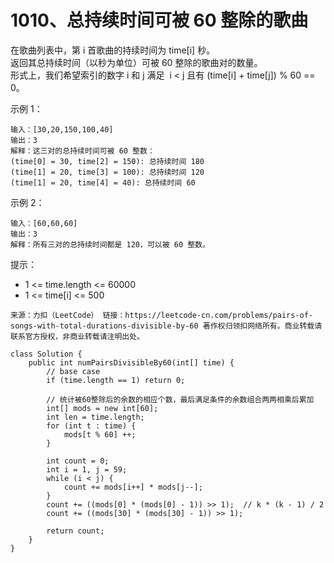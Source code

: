 1010、总持续时间可被 60 整除的歌曲
===

在歌曲列表中，第 i 首歌曲的持续时间为 time[i] 秒。<br>
返回其总持续时间（以秒为单位）可被 60 整除的歌曲对的数量。<br>
形式上，我们希望索引的数字 i 和 j 满足  i < j 且有 (time[i] + time[j]) % 60 == 0。<br>

示例 1：<br>
```
输入：[30,20,150,100,40]
输出：3
解释：这三对的总持续时间可被 60 整数：
(time[0] = 30, time[2] = 150): 总持续时间 180
(time[1] = 20, time[3] = 100): 总持续时间 120
(time[1] = 20, time[4] = 40): 总持续时间 60
```
示例 2：<br>
```
输入：[60,60,60]
输出：3
解释：所有三对的总持续时间都是 120，可以被 60 整数。
```
提示：<br>
* 1 <= time.length <= 60000
* 1 <= time[i] <= 500

``
来源：力扣（LeetCode）
链接：https://leetcode-cn.com/problems/pairs-of-songs-with-total-durations-divisible-by-60
著作权归领扣网络所有。商业转载请联系官方授权，非商业转载请注明出处。
``

```
class Solution {
    public int numPairsDivisibleBy60(int[] time) {
        // base case
        if (time.length == 1) return 0;

        // 统计被60整除后的余数的相应个数，最后满足条件的余数组合两两相乘后累加
        int[] mods = new int[60];
        int len = time.length;
        for (int t : time) {
            mods[t % 60] ++;
        }

        int count = 0;
        int i = 1, j = 59;
        while (i < j) {
            count += mods[i++] * mods[j--];
        }
        count += ((mods[0] * (mods[0] - 1)) >> 1);  // k * (k - 1) / 2
        count += ((mods[30] * (mods[30] - 1)) >> 1); 

        return count;
    }
}
```
